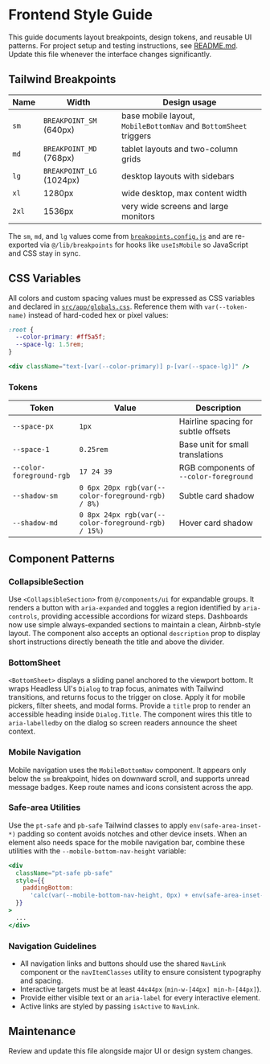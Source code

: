 # Frontend Style Guide

This guide documents layout breakpoints, design tokens, and reusable UI patterns. For project setup and testing instructions, see [README.md](README.md). Update this file whenever the interface changes significantly.

## Tailwind Breakpoints

| Name | Width | Design usage |
| ---- | ----- | ------------ |
| `sm` | `BREAKPOINT_SM` (640px) | base mobile layout, `MobileBottomNav` and `BottomSheet` triggers |
| `md` | `BREAKPOINT_MD` (768px) | tablet layouts and two-column grids |
| `lg` | `BREAKPOINT_LG` (1024px) | desktop layouts with sidebars |
| `xl` | 1280px | wide desktop, max content width |
| `2xl` | 1536px | very wide screens and large monitors |

The `sm`, `md`, and `lg` values come from [`breakpoints.config.js`](breakpoints.config.js) and are re-exported via `@/lib/breakpoints` for hooks like `useIsMobile` so JavaScript and CSS stay in sync.

## CSS Variables

All colors and custom spacing values must be expressed as CSS variables and declared in [`src/app/globals.css`](src/app/globals.css). Reference them with `var(--token-name)` instead of hard-coded hex or pixel values:

```css
:root {
  --color-primary: #ff5a5f;
  --space-lg: 1.5rem;
}
```

```jsx
<div className="text-[var(--color-primary)] p-[var(--space-lg)]" />
```

### Tokens

| Token | Value | Description |
| ----- | ----- | ----------- |
| `--space-px` | `1px` | Hairline spacing for subtle offsets |
| `--space-1` | `0.25rem` | Base unit for small translations |
| `--color-foreground-rgb` | `17 24 39` | RGB components of `--color-foreground` |
| `--shadow-sm` | `0 6px 20px rgb(var(--color-foreground-rgb) / 8%)` | Subtle card shadow |
| `--shadow-md` | `0 8px 24px rgb(var(--color-foreground-rgb) / 15%)` | Hover card shadow |

## Component Patterns

### CollapsibleSection

Use `<CollapsibleSection>` from `@/components/ui` for expandable groups. It renders a button with `aria-expanded` and toggles a region identified by `aria-controls`, providing accessible accordions for wizard steps. Dashboards now use simple always-expanded sections to maintain a clean, Airbnb-style layout. The component also accepts an optional `description` prop to display short instructions directly beneath the title and above the divider.

### BottomSheet

`<BottomSheet>` displays a sliding panel anchored to the viewport bottom. It wraps Headless UI's `Dialog` to trap focus, animates with Tailwind transitions, and returns focus to the trigger on close. Apply it for mobile pickers, filter sheets, and modal forms.
Provide a `title` prop to render an accessible heading inside `Dialog.Title`. The component wires this title to `aria-labelledby` on the dialog so screen readers announce the sheet context.

### Mobile Navigation

Mobile navigation uses the `MobileBottomNav` component. It appears only below the `sm` breakpoint, hides on downward scroll, and supports unread message badges. Keep route names and icons consistent across the app.

### Safe-area Utilities

Use the `pt-safe` and `pb-safe` Tailwind classes to apply `env(safe-area-inset-*)` padding so content avoids notches and other device insets. When an element also needs space for the mobile navigation bar, combine these utilities with the `--mobile-bottom-nav-height` variable:

```jsx
<div
  className="pt-safe pb-safe"
  style={{
    paddingBottom:
      'calc(var(--mobile-bottom-nav-height, 0px) + env(safe-area-inset-bottom))',
  }}
>
  ...
</div>
```

### Navigation Guidelines

- All navigation links and buttons should use the shared `NavLink` component or the `navItemClasses` utility to ensure consistent typography and spacing.
- Interactive targets must be at least `44x44px` (`min-w-[44px] min-h-[44px]`).
- Provide either visible text or an `aria-label` for every interactive element.
- Active links are styled by passing `isActive` to `NavLink`.

## Maintenance

Review and update this file alongside major UI or design system changes.

